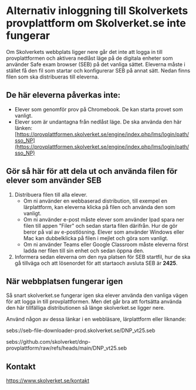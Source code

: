 # Alternativ inloggning till Skolverkets provplattform om Skolverket.se inte fungerar
Om Skolverkets webbplats ligger nere går det inte att logga in till provplattformen och aktivera nedlåst läge på de digitala enheter som använder Safe exam browser (SEB) på det vanliga sättet. Eleverna måste i stället få den fil som startar och konfigurerar SEB på annat sätt. Nedan finns filen som ska distribueras till eleverna.

## De här eleverna påverkas inte:

-	Elever som genomför prov på Chromebook. De kan starta provet som vanligt. 
-	Elever som är undantagna från nedlåst läge. De ska använda den här länken: [https://provplattformen.skolverket.se/engine/index.php/lms/login/path/sso_NP](https://provplattformen.skolverket.se/engine/index.php/lms/login/path/sso_NP)


## Gör så här för att dela ut och använda filen för elever som använder SEB
1. Distribuera filen till alla elever.
    -	Om ni använder en webbaserad distribution, till exempel en lärplattform, kan eleverna klicka på filen och använda den som vanligt.
    -	Om ni använder e-post måste elever som använder Ipad spara ner filen till appen "Filer" och sedan starta filen därifrån. Hur de gör beror på val av e-postlösning. Elever som använder Windows eller Mac kan dubbelklicka på filen i mejlet och göra som vanligt.
    -	Om ni använder Teams eller Google Classroom måste eleverna först ladda ner filen till sin enhet och sedan öppna den.
2. Informera sedan eleverna om den nya platsen för SEB startfil, hur de ska gå tillväga och att lösenordet för att startaoch avsluta SEB är **2425**.

## När webbplatsen fungerar igen
Så snart skolverket.se fungerar igen ska elever använda den vanliga vägen för att logga in till provplattformen. Men det går bra att fortsätta använda den här tillfälliga distributionen så länge skolverket.se ligger nere.

Använd någon av dessa länkar i en webbläsare, lärplattform eller liknande:

sebs://seb-file-downloader-prod.skolverket.se/DNP_vt25.seb

sebs://github.com/skolverket/dnp-provplattform/raw/refs/heads/main/DNP_vt25.seb




## Kontakt
https://www.skolverket.se/kontakt

